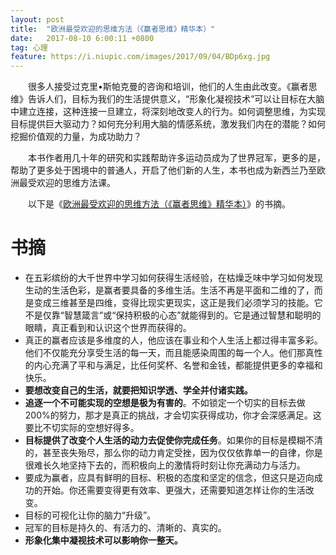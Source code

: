 ```yaml
---
layout: post
title:  "欧洲最受欢迎的思维方法（《赢者思维》精华本）"
date:   2017-08-10 6:00:11 +0800
tag: 心理
feature: https://i.niupic.com/images/2017/09/04/BDp6xg.jpg
---
```


　　很多人接受过克里•斯帕克曼的咨询和培训，他们的人生由此改变。《赢者思维》告诉人们，目标为我们的生活提供意义，“形象化凝视技术”可以让目标在大脑中建立连接，这种连接一旦建立，将深刻地改变人的行为。如何调整思维，为实现目标提供巨大驱动力？如何充分利用大脑的情感系统，激发我们内在的潜能？如何挖掘价值观的力量，为成功助力？

　　本书作者用几十年的研究和实践帮助许多运动员成为了世界冠军，更多的是，帮助了更多处于困境中的普通人，开启了他们新的人生，本书也成为新西兰乃至欧洲最受欢迎的思维方法课。

　　以下是《[欧洲最受欢迎的思维方法（《赢者思维》精华本）](https://github.com/wangyu892449346/kindle-book/blob/master/%E6%AC%A7%E6%B4%B2%E6%9C%80%E5%8F%97%E6%AC%A2%E8%BF%8E%E7%9A%84%E6%80%9D%E7%BB%B4%E6%96%B9%E6%B3%95%EF%BC%88%E3%80%8A%E8%B5%A2%E8%80%85%E6%80%9D%E7%BB%B4%E3%80%8B%E7%B2%BE%E5%8D%8E%E6%9C%AC%EF%BC%89.azw3)》的书摘。

# 书摘

 - 在五彩缤纷的大千世界中学习如何获得生活经验，在枯燥乏味中学习如何发现生动的生活色彩，是赢者要具备的多维生活。生活不再是平面和二维的了，而是变成三维甚至是四维，变得比现实更现实，这正是我们必须学习的技能。它不是仅靠“智慧箴言”或“保持积极的心态”就能得到的。它是通过智慧和聪明的眼睛，真正看到和认识这个世界而获得的。
 - 真正的赢者应该是多维度的人，他应该在事业和个人生活上都过得丰富多彩。他们不仅能充分享受生活的每一天，而且能感染周围的每一个人。他们那真性的内心充满了平和与满足，比任何奖杯、名誉和金钱，都能提供更多的幸福和快乐。
 - **要想改变自己的生活，就要把知识学透、学全并付诸实践。**
 - **追逐一个不可能实现的空想是极为有害的**。不如锁定一个切实的目标去做200%的努力，那才是真正的挑战，才会切实获得成功，你才会深感满足。这要比不切实际的空想好得多。
 - **目标提供了改变个人生活的动力去促使你完成任务**。如果你的目标是模糊不清的，甚至丧失殆尽，那么你的动力肯定受挫，因为仅仅依靠单一的自律，你是很难长久地坚持下去的，而积极向上的激情将时刻让你充满动力与活力。
 - 要成为赢者，应具有鲜明的目标、积极的态度和坚定的信念，但这只是迈向成功的开始。你还需要变得更有效率、更强大，还需要知道怎样让你的生活改变。
 - 目标的可视化让你的脑力“升级”。
 - 冠军的目标是持久的、有活力的、清晰的、真实的。 
 - **形象化集中凝视技术可以影响你一整天。**

